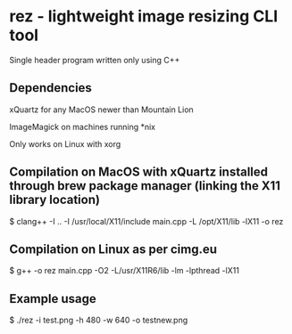 # rez - lightweight image resizing CLI tool
Single header program written only using C++

## Dependencies
xQuartz for any MacOS newer than Mountain Lion

ImageMagick on machines running *nix

Only works on Linux with xorg

## Compilation on MacOS with xQuartz installed through brew package manager (linking the X11 library location)
$ clang++ -I .. -I /usr/local/X11/include main.cpp -L /opt/X11/lib -lX11 -o rez
## Compilation on Linux as per cimg.eu
$ g++ -o rez main.cpp -O2 -L/usr/X11R6/lib -lm -lpthread -lX11
## Example usage
$ ./rez -i test.png -h 480 -w 640 -o testnew.png
